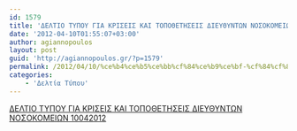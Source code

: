 ```yaml
---
id: 1579
title: 'ΔΕΛΤΙΟ ΤΥΠΟΥ ΓΙΑ ΚΡΙΣΕΙΣ ΚΑΙ ΤΟΠΟΘΕΤΗΣΕΙΣ ΔΙΕΥΘΥΝΤΩΝ ΝΟΣΟΚΟΜΕΙΩΝ 10-04-2012'
date: '2012-04-10T01:55:07+03:00'
author: agiannopoulos
layout: post
guid: 'http://agiannopoulos.gr/?p=1579'
permalink: /2012/04/10/%ce%b4%ce%b5%ce%bb%cf%84%ce%b9%ce%bf-%cf%84%cf%85%cf%80%ce%bf%cf%85-%ce%b3%ce%b9%ce%b1-%ce%ba%cf%81%ce%b9%cf%83%ce%b5%ce%b9%cf%83-%ce%ba%ce%b1%ce%b9-%cf%84%ce%bf%cf%80%ce%bf%ce%b8%ce%b5%cf%84%ce%b7/
categories:
    - 'Δελτία Τύπου'
---
```


[ΔΕΛΤΙΟ ΤΥΠΟΥ ΓΙΑ ΚΡΙΣΕΙΣ ΚΑΙ ΤΟΠΟΘΕΤΗΣΕΙΣ ΔΙΕΥΘΥΝΤΩΝ ΝΟΣΟΚΟΜΕΙΩΝ 10042012](/wp-content/uploads/2012/04/ceb4ceb5cebbcf84ceb9cebf-cf84cf85cf80cebfcf85-ceb3ceb9ceb1-cebacf81ceb9cf83ceb5ceb9cf83-cebaceb1ceb9-cf84cebfcf80cebfceb8ceb5cf84ceb7.doc)